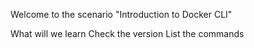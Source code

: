 Welcome to the scenario "Introduction to Docker CLI"

What will we learn
Check the version
List the commands
